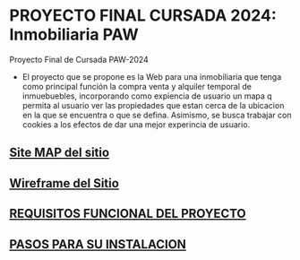 # PROYECTO FINAL CURSADA 2024: Inmobiliaria PAW
 Proyecto Final de Cursada PAW-2024

- El proyecto que se propone es la Web para una inmobiliaria que tenga como principal función la compra venta y alquiler temporal de inmuebuebles, incorporando como expiencia de usuario un mapa q permita al usuario ver las propiedades que estan cerca de la ubicacion en la que se encuentra o que se defina. Asimismo, se busca trabajar con cookies a los efectos de dar una mejor experincia de usuario.

## [Site MAP del sitio](https://www.figma.com/file/f7et6OtnD4UQtiVNiBge5e/wireframe-%2F-inmobiliaria-paw?type=design&node-id=10%3A2&mode=dev&t=ifRSzAKGyPJI4I4V-1)

## [Wireframe del Sitio](https://www.figma.com/file/f7et6OtnD4UQtiVNiBge5e/wireframe-%2F-inmobiliaria-paw?type=design&node-id=0-1&mode=design&t=eMePNkVMlsDYcH7P-0)

## [REQUISITOS FUNCIONAL DEL PROYECTO](requisitos-y-funcioanlidades.md)

## [PASOS PARA SU INSTALACION](Instalacion.md)
